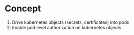 # Concept

1. Drive kubernetes objects (secrets, certificates) into pods
2. Enable pod level authorization on kubernetes objects
